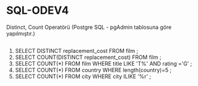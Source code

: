 # SQL-ODEV4
Distinct, Count Operatörü (Postgre SQL - pgAdmin tablosuna göre yapılmıştır.)
##
1) SELECT DISTINCT replacement_cost FROM film ;
2) SELECT COUNT(DISTINCT replacement_cost) FROM film ;
3) SELECT COUNT(*) FROM film
   WHERE title LIKE 'T%' AND rating ='G' ;
4) SELECT COUNT(*) FROM country
   WHERE length(country)=5 ;
5) SELECT COUNT(*) FROM city
   WHERE city ILIKE '%r' ;
   
